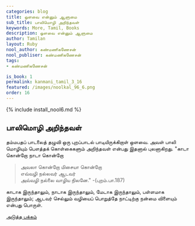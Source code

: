 ```yaml
---
categories: blog
title: ஒளவை என்னும் ஆளுமை
sub_title: பாலிமொழி அறிந்தவள்
keywords: More, Tamil, Books
description: ஒளவை என்னும் ஆளுமை
author: Tamilan
layout: Ruby
nool_author: கண்மணிகணேசன்
nool_publiser: கண்மணிகணேசன்
tags:
- கண்மணிகணேசன்

is_book: 1
permalink: kanmani_tamil_3_16
featured: /images/noolkal_96_6.png
order: 16
---
```

{% include install_nool6.md %}

## பாலிமொழி அறிந்தவள்

தம்மபதப் பாடலைத் தழுவி ஒரு புறப்பாடல் பாடியிருக்கிறாள் ஒளவை. அவள் பாலி மொழியும் பௌத்தக் கொள்கைகளும் அறிந்தவள் என்பது இதனால் புலனாகிறது. "காடா கொன்றோ நாடா கொன்றோ

> அவலா கொன்றோ மிசையா கொன்றோ  
>  எவ்வழி நல்லவர் ஆடவர்  
>  அவ்வழி நல்லை வாழிய நிலனே." -(புறம்.பா.187)

காடாக இருந்தாலும், நாடாக இருந்தாலும், மேடாக இருந்தாலும், பள்ளமாக இருந்தாலும்; ஆடவர் செல்லும் வழியைப் பொறுத்தே நாட்டிற்கு நன்மை விளையும் என்பது பொருள்.

[அடுத்த பக்கம்](kanmani_tamil_3_17)